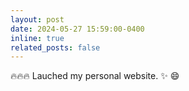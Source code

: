 ```yaml
---
layout: post
date: 2024-05-27 15:59:00-0400
inline: true
related_posts: false
---
```


:fire::fire::fire: Lauched my personal website. :sparkles: :smile:
